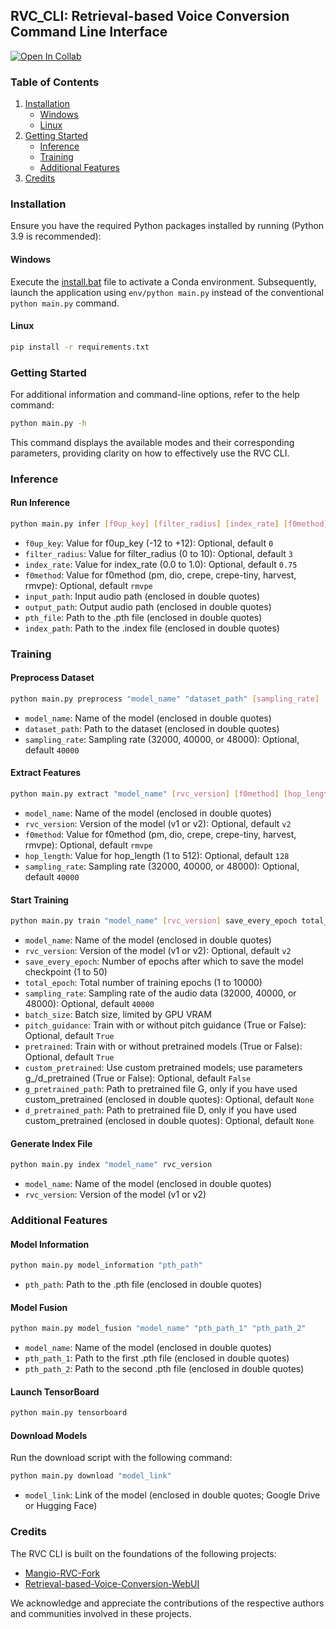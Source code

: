 ## RVC_CLI: Retrieval-based Voice Conversion Command Line Interface

[![Open In Collab](https://colab.research.google.com/assets/colab-badge.svg)](https://colab.research.google.com/github/blaise-tk/rvc_cli/blob/master/RVC_CLI.ipynb)

### Table of Contents

1. [Installation](#installation)
   - [Windows](#windows)
   - [Linux](#linux)
2. [Getting Started](#getting-started)
   - [Inference](#inference)
   - [Training](#training)
   - [Additional Features](#additional-features)
3. [Credits](#credits)

### Installation

Ensure you have the required Python packages installed by running (Python 3.9 is recommended):

#### Windows

Execute the [install.bat](./install.bat) file to activate a Conda environment. Subsequently, launch the application using `env/python main.py` instead of the conventional `python main.py` command.

#### Linux

```bash
pip install -r requirements.txt
```

### Getting Started

For additional information and command-line options, refer to the help command:

```bash
python main.py -h
```

This command displays the available modes and their corresponding parameters, providing clarity on how to effectively use the RVC CLI.

### Inference

#### Run Inference

```bash
python main.py infer [f0up_key] [filter_radius] [index_rate] [f0method] "input_path" "output_path" "pth_file" "index_path"
```

- `f0up_key`: Value for f0up_key (-12 to +12): Optional, default `0`
- `filter_radius`: Value for filter_radius (0 to 10): Optional, default `3`
- `index_rate`: Value for index_rate (0.0 to 1.0): Optional, default `0.75`
- `f0method`: Value for f0method (pm, dio, crepe, crepe-tiny, harvest, rmvpe): Optional, default `rmvpe`
- `input_path`: Input audio path (enclosed in double quotes)
- `output_path`: Output audio path (enclosed in double quotes)
- `pth_file`: Path to the .pth file (enclosed in double quotes)
- `index_path`: Path to the .index file (enclosed in double quotes)

### Training

#### Preprocess Dataset

```bash
python main.py preprocess "model_name" "dataset_path" [sampling_rate]
```

- `model_name`: Name of the model (enclosed in double quotes)
- `dataset_path`: Path to the dataset (enclosed in double quotes)
- `sampling_rate`: Sampling rate (32000, 40000, or 48000): Optional, default `40000`

#### Extract Features

```bash
python main.py extract "model_name" [rvc_version] [f0method] [hop_length] [sampling_rate]
```

- `model_name`: Name of the model (enclosed in double quotes)
- `rvc_version`: Version of the model (v1 or v2): Optional, default `v2`
- `f0method`: Value for f0method (pm, dio, crepe, crepe-tiny, harvest, rmvpe): Optional, default `rmvpe`
- `hop_length`: Value for hop_length (1 to 512): Optional, default `128`
- `sampling_rate`: Sampling rate (32000, 40000, or 48000): Optional, default `40000`

#### Start Training

```bash
python main.py train "model_name" [rvc_version] save_every_epoch total_epoch [sampling_rate] batch_size [pitch_guidance] [pretrained] [custom_pretrained] [g_pretrained] [d_pretrained]
```

- `model_name`: Name of the model (enclosed in double quotes)
- `rvc_version`: Version of the model (v1 or v2): Optional, default `v2`
- `save_every_epoch`: Number of epochs after which to save the model checkpoint (1 to 50)
- `total_epoch`: Total number of training epochs (1 to 10000)
- `sampling_rate`: Sampling rate of the audio data (32000, 40000, or 48000): Optional, default `40000`
- `batch_size`: Batch size, limited by GPU VRAM
- `pitch_guidance`: Train with or without pitch guidance (True or False): Optional, default `True`
- `pretrained`: Train with or without pretrained models (True or False): Optional, default `True`
- `custom_pretrained`: Use custom pretrained models; use parameters g\_/d_pretrained (True or False): Optional, default `False`
- `g_pretrained_path`: Path to pretrained file G, only if you have used custom_pretrained (enclosed in double quotes): Optional, default `None`
- `d_pretrained_path`: Path to pretrained file D, only if you have used custom_pretrained (enclosed in double quotes): Optional, default `None`

#### Generate Index File

```bash
python main.py index "model_name" rvc_version
```

- `model_name`: Name of the model (enclosed in double quotes)
- `rvc_version`: Version of the model (v1 or v2)

### Additional Features

#### Model Information

```bash
python main.py model_information "pth_path"
```

- `pth_path`: Path to the .pth file (enclosed in double quotes)

#### Model Fusion

```bash
python main.py model_fusion "model_name" "pth_path_1" "pth_path_2"
```

- `model_name`: Name of the model (enclosed in double quotes)
- `pth_path_1`: Path to the first .pth file (enclosed in double quotes)
- `pth_path_2`: Path to the second .pth file (enclosed in double quotes)

#### Launch TensorBoard

```bash
python main.py tensorboard
```

#### Download Models

Run the download script with the following command:

```bash
python main.py download "model_link"
```

- `model_link`: Link of the model (enclosed in double quotes; Google Drive or Hugging Face)

### Credits

The RVC CLI is built on the foundations of the following projects:

- [Mangio-RVC-Fork](https://github.com/Mangio621/Mangio-RVC-Fork)
- [Retrieval-based-Voice-Conversion-WebUI](https://github.com/RVC-Project/Retrieval-based-Voice-Conversion-WebUI)

We acknowledge and appreciate the contributions of the respective authors and communities involved in these projects.
